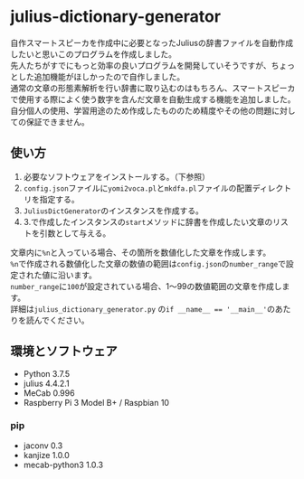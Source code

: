 # julius-dictionary-generator


自作スマートスピーカを作成中に必要となったJuliusの辞書ファイルを自動作成したいと思いこのプログラムを作成しました。  
先人たちがすでにもっと効率の良いプログラムを開発していそうですが、ちょっとした追加機能がほしかったので自作しました。  
通常の文章の形態素解析を行い辞書に取り込むのはもちろん、スマートスピーカで使用する際によく使う数字を含んだ文章を自動生成する機能を追加しました。  
自分個人の使用、学習用途のため作成したもののため精度やその他の問題に対しての保証できません。  

## 使い方  
1. 必要なソフトウェアをインストールする。（下参照）
2. `config.json`ファイルに`yomi2voca.pl`と`mkdfa.pl`ファイルの配置ディレクトリを指定する。
3. `JuliusDictGenerator`のインスタンスを作成する。
4. 3.で作成したインスタンスの`start`メソッドに辞書を作成したい文章のリストを引数として与える。

文章内に`%n`と入っている場合、その箇所を数値化した文章を作成します。  
`%n`で作成される数値化した文章の数値の範囲は`config.json`の`number_range`で設定された値に沿います。  
`number_range`に`100`が設定されている場合、1〜99の数値範囲の文章を作成します。  
詳細は`julius_dictionary_generator.py` の`if __name__ == '__main__'`のあたりを読んでください。  

## 環境とソフトウェア
- Python 3.7.5
- julius 4.4.2.1
- MeCab 0.996
- Raspberry Pi 3 Model B+ / Raspbian 10
### pip
- jaconv 0.3
- kanjize 1.0.0
- mecab-python3 1.0.3

